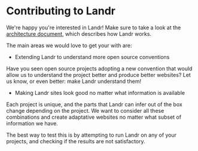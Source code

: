 Contributing to Landr
=====================

We're happy you're interested in Landr! Make sure to take a look at the
[architecture
document](https://github.com/balena-io/landr/blob/master/ARCHITECTURE.md), which
describes how Landr works.

The main areas we would love to get your with are:

- Extending Landr to understand more open source conventions

Have you seen open source projects adopting a new convention that would allow
us to understand the project better and produce better websites? Let us know,
or even better: make Landr understand them!

- Making Landr sites look good no matter what information is available

Each project is unique, and the parts that Landr can infer out of the box
change depending on the project. We want to consider all these combinations and
create adaptative websites no matter what subset of information we have.

The best way to test this is by attempting to run Landr on any of your
projects, and checking if the results are not satisfactory.
